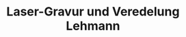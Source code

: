 ---
title: "Laser-Gravur und Veredelung Lehmann"
url: /bruckmuehl/laser-gravur-und-veredelung-lehmann/
shop: Pokal
---